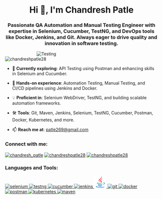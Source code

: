 <h1 align="center">Hi 👋, I'm Chandresh Patle</h1>
<h3 align="center">Passionate QA Automation and Manual Testing Engineer with expertise in Selenium, Cucumber, TestNG, and DevOps tools like Docker, Jenkins, and Git. Always eager to drive quality and innovation in software testing.</h3>
<img align="right" alt="Testing" width="400" src="https://d3ansictanv2wj.cloudfront.net/NEX/51f80c2e-b078-11e8-a9a5-9bfb351a1b1c/selenium-suits-project.gif">

<p align="left"> <img src="https://komarev.com/ghpvc/?username=chandreshpatle28&label=Profile%20views&color=0e75b6&style=flat" alt="chandreshpatle28" /> </p>

- 🌱 **Currently exploring**: API Testing using Postman and enhancing skills in Selenium and Cucumber.

- 💼 **Hands-on experience**: Automation Testing, Manual Testing, and CI/CD pipelines using Jenkins and Docker.

- 💡 **Proficient in**: Selenium WebDriver, TestNG, and building scalable automation frameworks.

- 🛠 **Tools**: Git, Maven, Jenkins, Selenium, TestNG, Cucumber, Postman, Docker, Kubernetes, and more.

- 📫 **Reach me at**: patle269@gmail.com

<h3 align="left">Connect with me:</h3>
<p align="left">
<a href="https://twitter.com/chandresh_patle" target="blank"><img align="center" src="https://raw.githubusercontent.com/rahuldkjain/github-profile-readme-generator/master/src/images/icons/Social/twitter.svg" alt="chandresh_patle" height="30" width="40" /></a>
<a href="https://linkedin.com/in/chandreshpatle28" target="blank"><img align="center" src="https://raw.githubusercontent.com/rahuldkjain/github-profile-readme-generator/master/src/images/icons/Social/linked-in-alt.svg" alt="chandreshpatle28" height="30" width="40" /></a>
<a href="https://instagram.com/chandreshpatle28" target="blank"><img align="center" src="https://raw.githubusercontent.com/rahuldkjain/github-profile-readme-generator/master/src/images/icons/Social/instagram.svg" alt="chandreshpatle28" height="30" width="40" /></a>
</p>

<h3 align="left">Languages and Tools:</h3>
<p align="left">
<a href="https://www.selenium.dev/" target="_blank" rel="noreferrer"> <img src="https://www.vectorlogo.zone/logos/selenium/selenium-icon.svg" alt="selenium" width="40" height="40"/> </a>
<a href="https://testng.org/doc/" target="_blank" rel="noreferrer"> <img src="https://upload.wikimedia.org/wikipedia/commons/8/8e/TestNG_logo.png" alt="testng" width="40" height="40"/> </a>
<a href="https://cucumber.io/" target="_blank" rel="noreferrer"> <img src="https://cucumber.io/img/cucumber.svg" alt="cucumber" width="40" height="40"/> </a>
<a href="https://www.jenkins.io" target="_blank" rel="noreferrer"> <img src="https://www.vectorlogo.zone/logos/jenkins/jenkins-icon.svg" alt="jenkins" width="40" height="40"/> </a>
<a href="https://www.java.com" target="_blank" rel="noreferrer"> <img src="https://raw.githubusercontent.com/devicons/devicon/master/icons/java/java-original.svg" alt="java" width="40" height="40"/> </a>
<a href="https://git-scm.com/" target="_blank" rel="noreferrer"> <img src="https://www.vectorlogo.zone/logos/git-scm/git-scm-icon.svg" alt="git" width="40" height="40"/> </a>
<a href="https://www.docker.com/" target="_blank" rel="noreferrer"> <img src="https://www.vectorlogo.zone/logos/docker/docker-icon.svg" alt="docker" width="40" height="40"/> </a>
<a href="https://www.postman.com/" target="_blank" rel="noreferrer"> <img src="https://www.vectorlogo.zone/logos/getpostman/getpostman-icon.svg" alt="postman" width="40" height="40"/> </a>
<a href="https://www.kubernetes.io/" target="_blank" rel="noreferrer"> <img src="https://www.vectorlogo.zone/logos/kubernetes/kubernetes-icon.svg" alt="kubernetes" width="40" height="40"/> </a>
<a href="https://maven.apache.org/" target="_blank" rel="noreferrer"> <img src="https://www.vectorlogo.zone/logos/apache_maven/apache_maven-icon.svg" alt="maven" width="40" height="40"/> </a>
</p>
